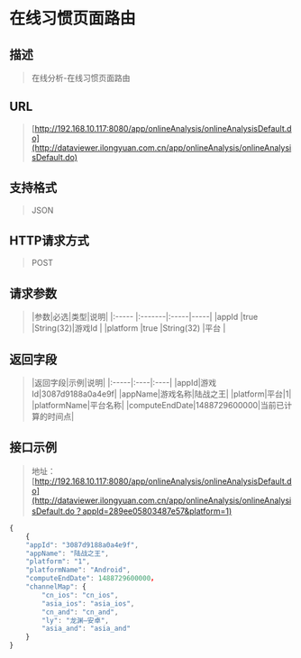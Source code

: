 # 在线习惯页面路由

## 描述
> 在线分析-在线习惯页面路由

## URL
> [http://192.168.10.117:8080/app/onlineAnalysis/onlineAnalysisDefault.do](http://dataviewer.ilongyuan.com.cn/app/onlineAnalysis/onlineAnalysisDefault.do)

## 支持格式
> JSON

## HTTP请求方式
> POST

## 请求参数
> |参数|必选|类型|说明|
|:-----  |:-------|:-----|-----|
|appId    |true    |String(32)|游戏Id |
|platform    |true    |String(32)   |平台 |


## 返回字段
> |返回字段|示例|说明|
|:-----|:----|:----|
|appId|游戏Id|3087d9188a0a4e9f|
|appName|游戏名称|陆战之王|
|platform|平台|1|
|platformName|平台名称|
|computeEndDate|1488729600000|当前已计算的时间点|

## 接口示例
> 地址：[http://192.168.10.117:8080/app/onlineAnalysis/onlineAnalysisDefault.do](http://dataviewer.ilongyuan.com.cn/app/onlineAnalysis/onlineAnalysisDefault.do？appId=289ee05803487e57&platform=1)
``` javascript
{
    {
    "appId": "3087d9188a0a4e9f",
    "appName": "陆战之王",
    "platform": "1",
    "platformName": "Android",
    "computeEndDate": 1488729600000，
    "channelMap": {
        "cn_ios": "cn_ios",
        "asia_ios": "asia_ios",
        "cn_and": "cn_and",
        "ly": "龙渊—安卓",
        "asia_and": "asia_and"
    }
}
```